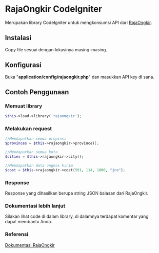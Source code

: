 # RajaOngkir CodeIgniter
Merupakan library CodeIgniter untuk mengkonsumsi API dari [RajaOngkir](http://rajaongkir.com).
## Instalasi
Copy file sesuai dengan lokasinya masing-masing.
## Konfigurasi
Buka "**application/config/rajaongkir.php**" dan masukkan API key di sana.
## Contoh Penggunaan
### Memuat library
```php
$this->load->library('rajaongkir');
```
### Melakukan request
```php
//Mendapatkan semua propinsi
$provinces = $this->rajaongkir->province();

//Mendapatkan semua kota
$cities = $this->rajaongkir->city();

//Mendapatkan data ongkos kirim
$cost = $this->rajaongkir->cost(501, 114, 1000, "jne");
```
### Response
Response yang dihasilkan berupa string JSON balasan dari RajaOngkir.
### Dokumentasi lebih lanjut
Silakan lihat code di dalam library, di dalamnya terdapat komentar yang dapat membantu Anda.
### Referensi
[Dokumentasi RajaOngkir](http://rajaongkir.com/dokumentasi)